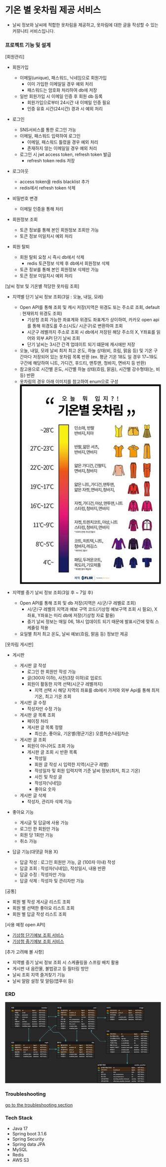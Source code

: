 # 기온 별 옷차림 제공 서비스
- 날씨 정보와 날씨에 적합한 옷차림을 제공하고, 옷차림에 대한 글을 작성할 수 있는 커뮤니티 서비스입니다.

### 프로젝트 기능 및 설계
[회원관리]

- 회원가입
    - 이메일(unique), 패스워드, 닉네임으로 회원가입
        - 이미 가입한 이메일일 경우 예외 처리
        - 패스워드는 암호화 처리하여 db에 저장
    - 일반 회원가입 시 이메일 인증 후 회원 db 등록
        - 회원가입으로부터 24시간 내 이메일 인증 필요
        - 인증 유효 시간(24시간) 경과 시 예외 처리
    
- 로그인
    - SNS서비스를 통한 로그인 가능
    - 이메일, 패스워드 입력하여 로그인
        - 이메일, 패스워드 틀렸을 경우 예외 처리
        - 존재하지 않는 이메일일 경우 예외 처리
    - 로그인 시 jwt access token, refresh token 발급
      - refresh token redis 저장
- 로그아웃
    - access token을 redis blacklist 추가
    - redis에서 refresh token 삭제
- 비밀번호 변경
    - 이메일 인증을 통해 처리
- 회원정보 조회
    - 토큰 정보를 통해 본인 회원정보 조회만 가능
    - 토큰 정보 미일치시 예외 처리
- 회원 탈퇴
    - 회원 탈퇴 요청 시 즉시 db에서 삭제
      - redis 토큰정보 삭제 후 db에서 회원정보 삭제
    - 토큰 정보를 통해 본인 회원정보 삭제만 가능
    - 토큰 정보 미일치시 예외 처리

[날씨 정보 및 기온별 적당한 옷차림 조회]

- 지역별 단기 날씨 정보 조회(3일 : 오늘, 내일, 모레)
    - Open API를 통해 조회 및 캐시 저장(지역은 위경도 또는 주소로 조회, default : 현재위치 위경도 조회)
      - 기상청 조회 가능한 좌표계와 위경도 좌표계가 상이하여, 카카오 open api를 통해 위경도를 주소(시도/ 시군구)로 변환하여 조회 
      - 시군구 레벨까지 주소로 조회 시 db에서 저장된 해당 주소의 X, Y좌표를 읽어와 외부 API 단기 날씨 조회
      - 단기 날씨는 3시간 간격 업데이트 되기 떄문에 캐시에만 저장
    - 오늘, 내일, 모레 날씨 최저 최고 온도, 하늘 상태(비, 흐림, 맑음 등) 및 기온 구간마다 저장되어 있는 옷차림 목록 반환
  (ex. 평균 기온 18도 일 경우 17~19도 구간에 해당하여 니트, 가디건, 후드티, 맨투맨, 청바지, 면바지 등 반환)
    - 참고용으로 시간별 온도, 시간별 하늘 상태(흐림, 맑음), 시간별 강수형태(눈, 비 등) 반환
    - 옷차림의 경우 아래 이미지를 참고하여 enum으로 구성
      ![dress](doc/img/dress.png)

- 지역별 중기 날씨 정보 조회(3일 후 ~ 7일 후)
    - Open API를 통해 조회 및 db 저장(지역은 시/군/구 레벨로 조회)
      - 시/군/구 레벨의 지역과 예보 구역 코드(기상청 예보구역 조회 시 필요), X좌표, Y좌표는 미리 db에 저장(기상청 자료 활용)
      - 중기 날씨 정보는 매일 06, 18시 업데이트 되기 때문에 발표시간에 맞춰 스케쥴링 적용
    - 요일별 최저 최고 온도, 날씨 예보(흐림, 맑음 등) 정보만 제공

[옷차림 게시판]

- 게시판
    - 게시판 글 작성
        - 로그인 한 회원만 작성 가능
        - 글(300자 이하), 사진(3장 이하)로 업로드
        - 회원이 활동한 지역 선택(시군구 레벨까지)
          - 지역 선택 시 해당 지역의 좌표를 db에서 가져와 외부 Api를 통해 최저 기온, 최고 기온 조회
    - 게시판 글 수정
        - 작성자만 수정 가능
    - 게시판 글 목록 조회
        - 페이징 처리
        - 게시판 글 목록 정렬
            - 최신순, 좋아요, 기온별(평균기온) 오름차순/내림차순
    - 게시판 글 조회
        - 회원이 아니어도 조회 가능
        - 게시판 글 조회 시 반환 목록
            - 작성일
            - 회원 글 작성 시 입력한 지역(시군구 레벨)
            - 작성일자 및 회원 입력지역 기준 날씨 정보(최저, 최고 기온)
            - 사진 및 작성 글
            - 작성자(닉네임)
            - 좋아요 숫자
    - 게시판 글 삭제
        - 작성자, 관리자 삭제 가능
    
- 좋아요 기능
    - 게시글 및 답글에 사용 가능
    - 로그인 한 회원만 가능
    - 회원 당 1회만 가능
    - 취소 가능
- 답글 기능(대댓글 허용 X)
    - 답글 작성 : 로그인 회원만 가능, 글 (100자 이내) 작성
    - 답글 조회 : 작성자(닉네임), 작성일시, 내용 반환
    - 답글 수정 : 작성자만 가능
    - 답글 삭제 : 작성자 및 관리자만 가능

[공통]

- 회원 별 작성 게시글 리스트 조회
- 회원 별 선택한 좋아요 리스트 조회
- 회원 별 답글 작성 리스트 조회

[사용 예정 open API]

- [기상청 단기예보 조회 서비스](https://www.data.go.kr/data/15084084/openapi.do)
- [기상청 중기예보 조회 서비스](https://www.data.go.kr/data/15059468/openapi.do#tab_layer_detail_function)

[추가 고려해 볼 사항]

- 지역별 중기 날씨 정보 조회 시 스케쥴링을 스프링 배치 활용
- 게시판 내 음란물, 불법광고 등 필터링 방안
- 날씨 조회 지역 즐겨찾기 기능
- 날씨 알람 설정 및 알림(앱푸쉬 등)

### ERD
![erd](doc/img/weather_dress.png)

### Troubleshooting
[go to the troubleshooting section](doc/trouble_shooting.md)

### Tech Stack
- Java 17
- Spring boot 3.1.6
- Spring Security
- Spring data JPA
- MySQL
- Redis
- AWS S3